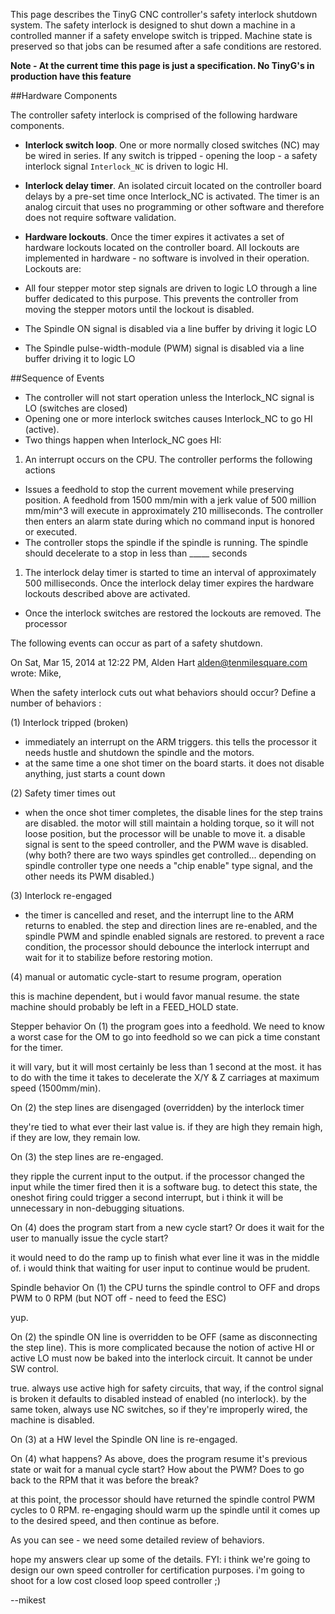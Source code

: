 This page describes the TinyG CNC controller's safety interlock shutdown system. The safety interlock is designed to shut down a machine in a controlled manner if a safety envelope switch is tripped. Machine state is preserved so that jobs can be resumed after a safe conditions are restored.

**Note - At the current time this page is just a specification. No TinyG's in production have this feature**

##Hardware Components

The controller safety interlock is comprised of the following hardware components.

* **Interlock switch loop**. One or more normally closed switches (NC) may be wired in series. If any switch is tripped - opening the loop - a safety interlock signal `Interlock_NC` is driven to logic HI.

* **Interlock delay timer**. An isolated circuit located on the controller board delays by a pre-set time once Interlock_NC is activated. The timer is an analog circuit that uses no programming or other software and therefore does not require software validation.

* **Hardware lockouts**. Once the timer expires it activates a set of hardware lockouts located on the controller board. All lockouts are implemented in hardware - no software is involved in their operation. Lockouts are:
 * All four stepper motor step signals are driven to logic LO through a line buffer dedicated to this purpose. This prevents the controller from moving the stepper motors until the lockout is disabled.
 * The Spindle ON signal is disabled via a line buffer by driving it logic LO
 * The Spindle pulse-width-module (PWM) signal is disabled via a line buffer driving it to logic LO

##Sequence of Events

* The controller will not start operation unless the Interlock_NC signal is LO (switches are closed)
* Opening one or more interlock switches causes Interlock_NC to go HI (active).
* Two things happen when Interlock_NC goes HI:
 1. An interrupt occurs on the CPU. The controller performs the following actions
  * Issues a feedhold to stop the current movement while preserving position. A feedhold from 1500 mm/min with a jerk value of 500 million mm/min^3 will execute in approximately 210 milliseconds. The controller then enters an alarm state during which no command input is honored or executed.
  * The controller stops the spindle if the spindle is running. The spindle should decelerate to a stop in less than _____ seconds
 1. The interlock delay timer is started to time an interval of approximately 500 milliseconds. Once the interlock delay timer expires the hardware lockouts described above are activated.
* Once the interlock switches are restored the lockouts are removed. The processor 


The following events can occur as part of a safety shutdown. 


On Sat, Mar 15, 2014 at 12:22 PM, Alden Hart <alden@tenmilesquare.com> wrote:
Mike,

When the safety interlock cuts out what behaviors should occur? Define a number of behaviors :

(1) Interlock tripped (broken)

- immediately an interrupt on the ARM triggers. this tells the processor it needs hustle and shutdown the spindle and the motors.
- at the same time a one shot timer on the board starts. it does not disable anything, just starts a count down
 
(2) Safety timer times out

- when the once shot timer completes, the disable lines for the step trains are disabled. the motor will still maintain a holding torque, so it will not loose position, but the processor will be unable to move it. a disable signal is sent to the speed controller, and the PWM wave is disabled. (why both? there are two ways spindles get controlled... depending on spindle controller type one needs a "chip enable" type signal, and the other needs its PWM disabled.)
 
(3) Interlock re-engaged

- the timer is cancelled and reset, and the interrupt line to the ARM returns to enabled. the step and direction lines are re-enabled, and the spindle PWM and spindle enabled signals are restored. to prevent a race condition, the processor should debounce the interlock interrupt and wait for it to stabilize before restoring motion. 
 
(4) manual or automatic cycle-start to resume program, operation

this is machine dependent, but i would favor manual resume. the state machine should probably be left in a FEED_HOLD state.
 
Stepper behavior
On (1) the program goes into a feedhold. We need to know a worst case for the OM to go into feedhold so we can pick a time constant for the timer.

it will vary, but it will most certainly be less than 1 second at the most. it has to do with the time it takes to decelerate the X/Y & Z carriages at maximum speed (1500mm/min). 
 
On (2) the step lines are disengaged (overridden) by the interlock timer

they're tied to what ever their last value is. if they are high they remain high, if they are low, they remain low.
 
On (3) the step lines are re-engaged.

they ripple the current input to the output. if the processor changed the input while the timer fired then it is a software bug. to detect this state, the oneshot firing could trigger a second interrupt, but i think it will be unnecessary in non-debugging situations.
 
On (4) does the program start from a new cycle start? Or does it wait for the user to manually issue the cycle start?

it would need to do the ramp up to finish what ever line it was in the middle of. i would think that waiting for user input to continue would be prudent.
 
Spindle behavior
On (1) the CPU turns the spindle control to OFF and drops PWM to 0 RPM (but NOT off - need to feed the ESC)

yup.
 
On (2) the spindle ON line is overridden to be OFF (same as disconnecting the step line). This is more complicated because the notion of active HI or active LO must now be baked into the interlock circuit. It cannot be under SW control.

true. always use active high for safety circuits, that way, if the control signal is broken it defaults to disabled instead of enabled (no interlock). by the same token, always use NC switches, so if they're improperly wired, the machine is disabled.
 
On (3) at a HW level the Spindle ON line is re-engaged.
 
On (4) what happens? As above, does the program resume it's previous state or wait for a manual cycle start? How about the PWM? Does to go back to the RPM that it was before the break?

at this point, the processor should have returned the spindle control PWM cycles to 0 RPM. re-engaging should warm up the spindle until it comes up to the desired speed, and then continue as before.
 

As you can see - we need some detailed review of behaviors.

hope my answers clear up some of the details. FYI: i think we're going to design our own speed controller for certification purposes. i'm going to shoot for a low cost closed loop speed controller ;)

--mikest